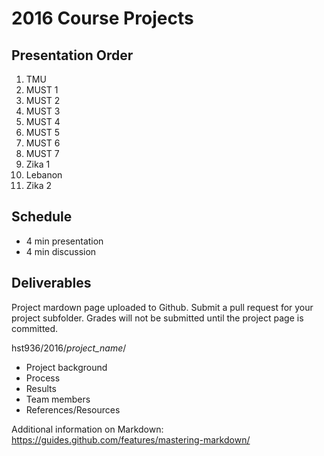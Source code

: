 # 2016 Course Projects

## Presentation Order

1. TMU
2. MUST 1
3. MUST 2
4. MUST 3
5. MUST 4
6. MUST 5
7. MUST 6
8. MUST 7
9. Zika 1
10. Lebanon
11. Zika 2

## Schedule
* 4 min presentation
* 4 min discussion

## Deliverables
Project mardown page uploaded to Github. Submit a pull request for your project subfolder.
Grades will not be submitted until the project page is committed.

hst936/2016/*project_name*/

* Project background
* Process
* Results
* Team members
* References/Resources

Additional information on Markdown:
https://guides.github.com/features/mastering-markdown/

